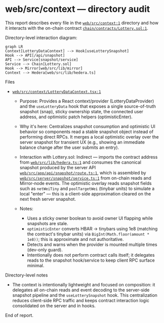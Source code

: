 # web/src/context — directory audit

This report describes every file in the [`web/src/context:1`](web/src/context:1) directory and how it interacts with the on-chain contract [`chain/contracts/Lottery.sol:1`](chain/contracts/Lottery.sol:1).

Directory-level interaction diagram:

```mermaid
graph LR
Context[LotteryDataContext] --> Hook[useLotterySnapshot]
Hook --> API[/api/snapshot]
API --> Service[snapshot/service]
Service --> Chain[Lottery.sol]
Hook --> Mirror[web/src/lib/mirror]
Context --> Hedera[web/src/lib/hedera.ts]
```

Files

- [`web/src/context/LotteryDataContext.tsx:1`](web/src/context/LotteryDataContext.tsx:1)
  - Purpose: Provides a React context/provider (LotteryDataProvider) and the `useLotteryData` hook that exposes a single source-of-truth snapshot (snap), sticky ownership state, the connected user address, and optimistic patch helpers (optimisticEnter).
  - Why it's here: Centralizes snapshot consumption and optimistic UI behavior so components read a stable snapshot object instead of performing direct RPCs. It merges a local optimistic overlay over the server snapshot for transient UX (e.g., showing an immediate balance change after the user submits an entry).
  - Interaction with Lottery.sol: Indirect — imports the contract address from [`web/src/lib/hedera.ts:1`](web/src/lib/hedera.ts:1) and consumes the canonical snapshot produced by the server API [`web/src/app/api/snapshot/route.ts:1`](web/src/app/api/snapshot/route.ts:1), which is assembled by [`web/src/server/snapshot/service.ts:1`](web/src/server/snapshot/service.ts:1) from on-chain reads and Mirror-node events. The optimistic overlay reads snapshot fields such as `netWeiTiny` and `poolTargetWei` (tinybar units) to simulate a local "enter" — this is a client-side approximation cleared on the next fresh server snapshot.

  - Notes:
    - Uses a sticky owner boolean to avoid owner UI flapping while snapshots are stale.
    - `optimisticEnter` converts HBAR -> tinybars using 1e8 (matching the contract's tinybar units) via `BigInt(Math.floor(amount * 1e8))`; this is approximate and not authoritative.
    - Detects and warns when the provider is mounted multiple times (dev-only guard).
    - Intentionally does not perform contract calls itself; it delegates reads to the snapshot hook/service to keep client RPC surface minimal.

Directory-level notes

- The context is intentionally lightweight and focused on composition: it delegates all on-chain reads and event decoding to the server-side snapshot pipeline and the `useLotterySnapshot` hook. This centralization reduces client-side RPC traffic and keeps contract interaction logic consolidated on the server and in hooks.

End of report.